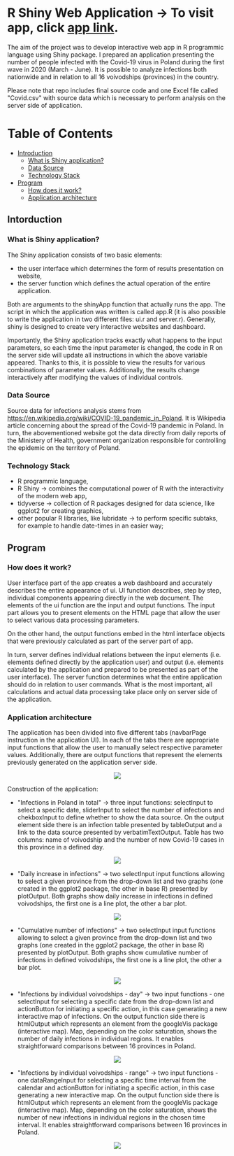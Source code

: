 # R Shiny Web Application -> To visit app, click [app link](https://maciej-pyra.shinyapps.io/shiny-covid-poland/).

The aim of the project was to develop interactive web app in R programmic language using Shiny package. I prepared an application presenting the number of people infected with the Covid-19 virus in Poland during the first wave in 2020 (March - June). It is possible to analyze infections both nationwide and in relation to all 16 voivodships (provinces) in the country.

Please note that repo includes final source code and one Excel file called "Covid.csv" with source data which is necessary to perform analysis on the server side of application.


# Table of Contents

  * [Introduction](#intro)
     * [What is Shiny application?](#intro1)
     * [Data Source](#intro2)
     * [Technology Stack](#intro3)
  * [Program](#desc)
     * [How does it work?](#desc1)
     * [Application architecture](#desc2)


<a name="intro"></a>
<a name="intro1"></a>
## Intorduction
### What is Shiny application?

The Shiny application consists of two basic elements:
- the user interface which determines the form of results presentation on website,
- the server function which defines the actual operation of the entire application.
 
Both are arguments to the shinyApp function that actually runs the app. The script in which the application was written is called app.R (it is also possible to write the application in two different files: ui.r and server.r). Generally, shiny is designed to create very interactive websites and dashboard.

Importantly, the Shiny application tracks exactly what happens to the input parameters, so each time the input parameter is changed, the code in R on the server side will update all instructions in which the above variable appeared. Thanks to this, it is possible to view the results for various combinations of parameter values. Additionally, the results change interactively after modifying the values of individual controls.

<a name="intro2"></a>
### Data Source
Source data for infections analysis stems from https://en.wikipedia.org/wiki/COVID-19_pandemic_in_Poland. It is Wikipedia article concerning about the spread of the Covid-19 pandemic in Poland. In turn, the abovementioned website got the data directly from daily reports of the Ministery of Health, government organization responsible for controlling the epidemic on the territory of Poland.

<a name="intro3"></a>
### Technology Stack
* R programmic language,
* R Shiny -> combines the computational power of R with the interactivity of the modern web app,
* tidyverse -> collection of R packages designed for data science, like ggplot2 for creating graphics,
* other popular R libraries, like lubridate -> to perform specific subtaks, for example to handle date-times in an easier way; 


<a name="desc"></a>
## Program

<a name="desc1"></a>
### How does it work?
User interface part of the app creates a web dashboard and accurately describes the entire appearance of ui. UI function describes, step by step, individual components appearing directly in the web document. The elements of the ui function are the input and output functions. The input part allows you to present elements on the HTML page that allow the user to select various data processing parameters.

On the other hand, the output functions embed in the html interface objects that were previously calculated as part of the server part of app.

In turn, server defines individual relations between the input elements (i.e. elements defined directly by the application user) and output (i.e. elements calculated by the application and prepared to be presented as part of the user interface). The server function determines what the entire application should do in relation to user commands. What is the most important, all calculations and actual data processing take place only on server side of the application.

<a name="desc2"></a>
### Application architecture
The application has been divided into five different tabs (navbarPage instruction in the application UI). In each of the tabs there are appropriate input functions that allow the user to manually select respective parameter values. Additionally, there are output functions that represent the elements previously generated on the application server side.
</br>

<p align="center">
  <img src="https://github.com/MaciejPyra/r-shiny-application/blob/main/Application/Bookmarks.JPG" />
</p>


Construction of the application:
- "Infections in Poland in total" -> three input functions: selectInput to select a specific date, sliderInput to select the number of infections and chekboxInput to define whether to show the data source. On the output element side there is an infection table presented by tableOutput and a link to the data source presented by verbatimTextOutput. Table has two columns: name of voivodship and the number of new Covid-19 cases in this province in a defined day.

<p align="center">
  <img src="https://github.com/MaciejPyra/r-shiny-application/blob/main/Application/Tab1.JPG" />
</p>

- "Daily increase in infections" -> two selectInput input functions allowing to select a given province from the drop-down list and two graphs (one created in the ggplot2 package, the other in base R) presented by plotOutput. Both graphs show daily increase in infections in defined voivodships, the first one is a line plot, the other a bar plot.

<p align="center">
  <img src="https://github.com/MaciejPyra/r-shiny-application/blob/main/Application/Tab2.JPG" />
</p>

- "Cumulative number of infections" -> two selectInput input functions allowing to select a given province from the drop-down list and two graphs (one created in the ggplot2 package, the other in base R) presented by plotOutput. Both graphs show cumulative number of infections in defined voivodships, the first one is a line plot, the other a bar plot.

<p align="center">
  <img src="https://github.com/MaciejPyra/r-shiny-application/blob/main/Application/Tab3.JPG" />
</p>

- "Infections by individual voivodships - day" -> two input functions - one selectInput for selecting a specific date from the drop-down list and actionButton for initiating a specific action, in this case generating a new interactive map of infections. On the output function side there is htmlOutput which represents an element from the googleVis package (interactive map). Map, depending on the color saturation, shows the number of daily infections in individual regions. It enables straightforward comparisons between 16 provinces in Poland. 


<p align="center">
  <img src="https://github.com/MaciejPyra/r-shiny-application/blob/main/Application/Tab4.JPG" />
</p>

- "Infections by individual voivodships - range" -> two input functions - one dataRangeInput for selecting a specific time interval from the calendar and actionButton for initiating a specific action, in this case generating a new interactive map. On the output function side there is htmlOutput which represents an element from the googleVis package (interactive map). Map, depending on the color saturation, shows the number of new infections in individual regions in the chosen time interval. It enables straightforward comparisons between 16 provinces in Poland. 


<p align="center">
  <img src="https://github.com/MaciejPyra/r-shiny-application/blob/main/Application/Tab5.JPG" />
</p>

